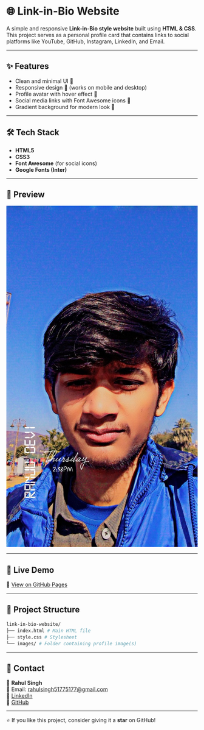 # 🌐 Link-in-Bio Website

A simple and responsive **Link-in-Bio style website** built using **HTML & CSS**.  
This project serves as a personal profile card that contains links to social platforms like YouTube, GitHub, Instagram, LinkedIn, and Email.

---

## ✨ Features
- Clean and minimal UI 🎨
- Responsive design 📱 (works on mobile and desktop)
- Profile avatar with hover effect 👤
- Social media links with Font Awesome icons 🔗
- Gradient background for modern look 🌈

---

## 🛠️ Tech Stack
- **HTML5**
- **CSS3**
- **Font Awesome** (for social icons)
- **Google Fonts (Inter)**

---

## 📸 Preview
![Website Screenshot](images/profile.jpg)

---

## 🚀 Live Demo
🔗 [View on GitHub Pages](https://ctcrahul.github.io/link-in-bio-website/)

---

## 📂 Project Structure
```bash
link-in-bio-website/
├── index.html # Main HTML file
├── style.css # Stylesheet
└── images/ # Folder containing profile image(s)

```





---

## 📧 Contact
👤 **Rahul Singh**  
📩 Email: [rahulsingh51775177@gmail.com](mailto:rahulsingh51775177@gmail.com)  
🔗 [LinkedIn](https://www.linkedin.com/in/rahulsingh51775177/)  
🔗 [GitHub](https://github.com/ctcrahul)

---
⭐ If you like this project, consider giving it a **star** on GitHub!

